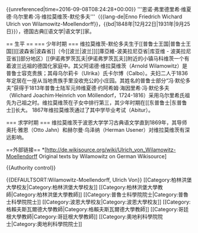 {{unreferenced|time=2016-09-08T08:24:28+00:00}}
'''恩诺·弗里德里希·维夏德·乌尔里希·冯·维拉莫维茨-默伦多夫'''（{{lang-de|Enno Friedrich Wichard Ulrich von Wilamowitz-Moellendorff}}，{{bd|1848年|12月22日|1931年|9月25日}}），德国古典[[语文学|语文学]]家。

== 生平 ==
=== 少年时期 ===
维拉莫维茨-默伦多夫生于[[普鲁士王国|普鲁士王国]][[波森省|波森省]]（今[[波兰|波兰]][[庫亞維-波美拉尼亞省|库亚维 - 波美拉尼亚省]]部分地区）[[伊诺弗罗茨瓦夫|伊诺弗罗茨瓦夫]]附近的小镇马科维茨一个有着波兰远祖的德国化家庭中。其父阿诺德·维拉莫维茨（Arnold Wilamowitz）是普鲁士容克贵族；其母乌尔莉卡（Ulrika）氏卡尔博（Calbo）。夫妇二人于1836年定居在一座从当地贵族手里没收充公的小庄园。其姓名的普鲁士部分“冯·默伦多夫”获得于1813年普鲁士陆军元帅维夏德·约阿希姆·海因里希·冯·默伦多夫（Wichard Joachim·Heinrich von Möllendorf，1724-1816）采用乌尔里希氏祖先为己祖之时。维拉莫维茨在子女中排行第三，其少年时期在[[东普鲁士|东普鲁士]]长大。
1867年维拉莫维茨通过了其中学毕业考试（Abitur）。

=== 求学时期 ===
维拉莫维茨于波恩大学学习古典语文学直到1869年，其导师奥托·雅恩（Otto Jahn）和赫尔曼·乌泽纳（Herman Usener）对维拉莫维茨有深远影响。

==外部链接==
*[http://de.wikisource.org/wiki/Ulrich_von_Wilamowitz-Moellendorff Original texts by Wilamowitz on German Wikisource]

{{Authority control}}

{{DEFAULTSORT:Wilamowitz-Moellendorff, Ulrich Von}}
[[Category:柏林洪堡大學校友|Category:柏林洪堡大學校友]]
[[Category:柏林洪堡大學教師|Category:柏林洪堡大學教師]]
[[Category:普魯士科學院院士|Category:普魯士科學院院士]]
[[Category:波恩大學校友|Category:波恩大學校友]]
[[Category:格賴夫斯瓦爾德大學教師|Category:格賴夫斯瓦爾德大學教師]]
[[Category:哥廷根大學教師|Category:哥廷根大學教師]]
[[Category:奧地利科學院院士|Category:奧地利科學院院士]]